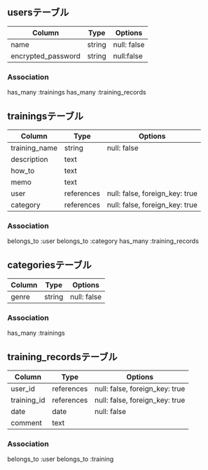 ## usersテーブル

|Column     |Type       |Options         |
|-----------|-----------|----------------|
|name       |string     |null: false     |
|encrypted_password|string|null:false    |


### Association
has_many :trainings
has_many :training_records




## trainingsテーブル

|Column     |Type       |Options         |
|-----------|-----------|----------------|
|training_name       |string     |null: false     |
|description         |text       |                |
|how_to              |text       |                |
|memo                |text       |                |
|user                |references |null: false, foreign_key: true     |
|category            |references |null: false, foreign_key: true     |


### Association
belongs_to :user
belongs_to :category
has_many :training_records




## categoriesテーブル

|Column     |Type       |Options         |
|-----------|-----------|----------------|
|genre      |string     |null: false     |


### Association
has_many :trainings



## training_recordsテーブル

|Column     |Type       |Options         |
|-----------|-----------|----------------|
|user_id             |references     |null: false, foreign_key: true     |
|training_id         |references     |null: false, foreign_key: true     |
|date                |date           |null: false                        |
|comment             |text           |                                   |


### Association
belongs_to :user
belongs_to :training
